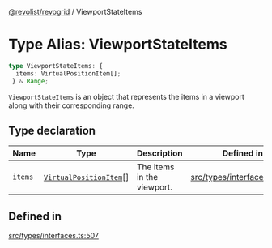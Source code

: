 [@revolist/revogrid](README.md) / ViewportStateItems

# Type Alias: ViewportStateItems

```ts
type ViewportStateItems: {
  items: VirtualPositionItem[];
 } & Range;
```

`ViewportStateItems` is an object that represents the items in a viewport
along with their corresponding range.

## Type declaration

| Name | Type | Description | Defined in |
| ------ | ------ | ------ | ------ |
| `items` | [`VirtualPositionItem`](Interface.VirtualPositionItem.md)[] | The items in the viewport. | [src/types/interfaces.ts:511](https://github.com/revolist/revogrid/blob/04dd894203fb683ca28026a56e8b7c79feca958d/src/types/interfaces.ts#L511) |

## Defined in

[src/types/interfaces.ts:507](https://github.com/revolist/revogrid/blob/04dd894203fb683ca28026a56e8b7c79feca958d/src/types/interfaces.ts#L507)
